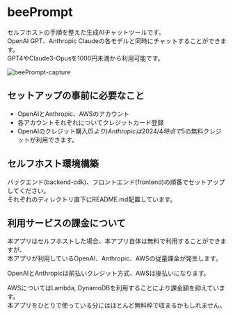 # beePrompt
セルフホストの手順を整えた生成AIチャットツールです。  
OpenAI GPT、Anthropic Claudeの各モデルと同時にチャットすることができます。  
GPT4やClaude3-Opusを1000円未満から利用可能です。  


![beePrompt-capture](https://github.com/beeskynet/beePrompt/assets/24839015/c5095472-5bf8-4e98-be63-a52a2cd2587f)

## セットアップの事前に必要なこと
- OpenAIとAnthropic、AWSのアカウント  
- 各アカウントそれぞれについてクレジットカード登録
- OpenAIのクレジット購入($5より)  
  Anthropicは2024/4時点で$5の無料クレジットが利用できます。  


## セルフホスト環境構築
バックエンド(backend-cdk)、フロントエンド(frontend)の順番でセットアップしてください。  
それぞれのディレクトリ直下にREADME.md配置しています。  


## 利用サービスの課金について
本アプリはセルフホストした場合、本アプリ自体は無料で利用することができますが、  
本アプリが利用しているOpenAI、Anthropic、AWSの従量課金が発生します。  


OpenAIとAnthropicは前払いクレジット方式、AWSは後払いになります。  



AWSについてはLambda, DynamoDBを利用することにより課金額を抑えています。  
本アプリをひとりで使っている分にはほとんど無料枠で収まるかもしれません。  

